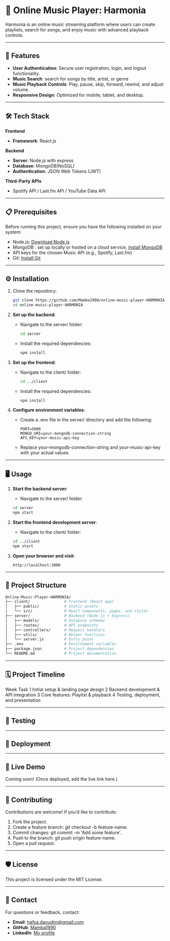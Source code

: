 # 🎵 Online Music Player: Harmonia

Harmonia is an online music streaming platform where users can create playlists, search for songs, and enjoy music with advanced playback controls.

---

## 🚀 Features

- **User Authentication**: Secure user registration, login, and logout functionality.
- **Music Search**: search for songs by title, artist, or genre
- **Music Playback Controls**: Play, pause, skip, forward, rewind, and adjust volume.
- **Responsive Design**: Optimized for mobile, tablet, and desktop.

---

## 🛠️ Tech Stack

**Frontend**
- **Framework**: React.js

**Backend**
- **Server**: Node.js with express
- **Database**: MongoDB(NoSQL)
- **Authentication**: JSON Web Tokens (JWT)
  
**Third-Party APIs**
- Spotify API / Last.fm API / YouTube Data API

---


## 📋 Prerequisites

Before running this project, ensure you have the following installed on your system:

- Node.js: [Download Node.js](https://nodejs.org/)
- MongoDB : set up locally or hosted on a cloud service, [install MongoDB](https://www.mongodb.com/try/download/community)
- API keys for the chosen Music API (e.g., Spotify, Last.fm)
- Git: [Install Git](https://git-scm.com/)

---

## ⚙️ Installation

1. Clone the repository:
   
   ```bash
   git clone https://github.com/Mamba1990/online-music-player-HARMONIA.git
   cd online-music-player-HARMONIA

3. **Set up the backend**:

   - Navigate to the server/ folder:
     
     ```bash
     cd server
   - Install the required dependencies:
     
     ```bash
     npm install

4. **Set up the frontend**:
 
   - Navigate to the client/ folder:
     
     ```bash
     cd ../client
   
   - Install the required dependencies:
     
      ```bash
      npm install

5. **Configure environment variables**:
   
   - Create a .env file in the server/ directory and add the following:
     
      ```plaintext
      PORT=5000
      MONGO_URI=your-mongodb-connection-string
      API_KEY=your-music-api-key
      ```
   - Replace your-mongodb-connection-string and your-music-api-key with your actual values.
   
---

## 🖥️ Usage

1. **Start the backend server**:
   
   - Navigate to the server/ folder:
     
   ```bash
   cd server
   npm start

3. **Start the frontend development server**:
   
   - Navigate to the client/ folder:
      
   ```bash
   cd ../client
   npm start

4. **Open your browser and visit**:
   
   ```arduino
   http://localhost:3000
   
 ---  

## 📂 Project Structure
   ```graphql
Online-Music-Player-HARMONIA/
├── client/               # Frontend (React app)
│   ├── public/           # Static assets
│   └── src/              # React components, pages, and styles
├── server/               # Backend (Node.js + Express)
│   ├── models/           # Database schemas
│   ├── routes/           # API endpoints
│   ├── controllers/      # Request handlers
│   ├── utils/            # Helper functions
│   └── server.js         # Entry point
├── .env                  # Environment variables
├── package.json          # Project dependencies
└── README.md             # Project documentation

   ```

---

## 🗓️ Project Timeline

Week	Task
1	Initial setup & landing page design
2	Backend development & API integration
3	Core features: Playlist & playback
4	Testing, deployment, and presentation

---

## 🧪 Testing

---

## 🚀 Deployment

---



## 🔗 Live Demo

Coming soon! (Once deployed, add the live link here.)

---

## 🤝 Contributing

Contributions are welcome! If you’d like to contribute:
1. Fork the project.
2. Create a feature branch: git checkout -b feature-name.
3. Commit changes: git commit -m 'Add some feature'.
4. Push to the branch: git push origin feature-name.
5. Open a pull request.

---

## 🛡️ License

This project is licensed under the MIT License.

---

## 📧 Contact

For questions or feedback, contact:
- **Email**: hafsa.daoudim@gmail.com
- **GitHub**: [Mamba1990](https://github.com/Mamba1990)
- **LinkedIn**: [My profile](https://www.linkedin.com/in/hafsadaoudim/)
